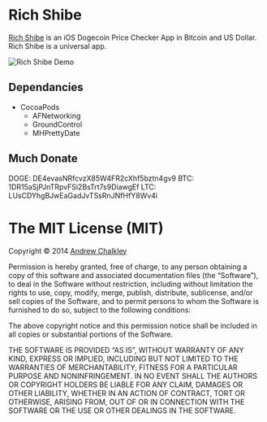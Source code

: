 Rich Shibe
=========

[Rich Shibe](http://richshibe.org/) is an iOS Dogecoin Price Checker App in Bitcoin and US Dollar. Rich Shibe is a universal app.

![Rich Shibe Demo](http://richshibe.org/rich-shibe-demo.gif)

## Dependancies 

* CocoaPods
  * AFNetworking
  * GroundControl
  * MHPrettyDate

## Much Donate

DOGE: DE4evasNRfcvzX85W4FR2cXhf5bztn4gv9
BTC: 1DR15aSjPJnTRpvFSi2BsTrt7s9DiawgEf
LTC: LUsCDYhgBJwEaGadJvTSsRnJNfHfY8Wv4i

The MIT License (MIT)
=========

Copyright © 2014 [Andrew Chalkley](http://twitter.com/chalkers)

Permission is hereby granted, free of charge, to any person obtaining a copy of this software and associated documentation files (the “Software”), to deal in the Software without restriction, including without limitation the rights to use, copy, modify, merge, publish, distribute, sublicense, and/or sell copies of the Software, and to permit persons to whom the Software is furnished to do so, subject to the following conditions:

The above copyright notice and this permission notice shall be included in all copies or substantial portions of the Software.

THE SOFTWARE IS PROVIDED “AS IS”, WITHOUT WARRANTY OF ANY KIND, EXPRESS OR IMPLIED, INCLUDING BUT NOT LIMITED TO THE WARRANTIES OF MERCHANTABILITY, FITNESS FOR A PARTICULAR PURPOSE AND NONINFRINGEMENT. IN NO EVENT SHALL THE AUTHORS OR COPYRIGHT HOLDERS BE LIABLE FOR ANY CLAIM, DAMAGES OR OTHER LIABILITY, WHETHER IN AN ACTION OF CONTRACT, TORT OR OTHERWISE, ARISING FROM, OUT OF OR IN CONNECTION WITH THE SOFTWARE OR THE USE OR OTHER DEALINGS IN THE SOFTWARE.

